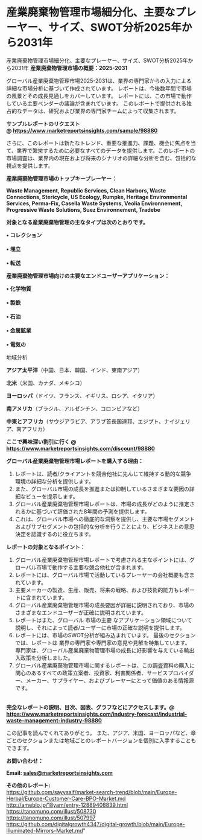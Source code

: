 # 産業廃棄物管理市場細分化、主要なプレーヤー、サイズ、SWOT分析2025年から2031年
 産業廃棄物管理市場細分化、主要なプレーヤー、サイズ、SWOT分析2025年から2031年
<strong><b>産業廃棄物管理市場の概要：2025-2031</b></strong>

グローバル産業廃棄物管理市場2025-2031は、業界の専門家からの入力による詳細な市場分析に基づいて作成されています。 レポートは、今後数年間で市場の風景とその成長見通しをカバーしています。 レポートには、この市場で動作している主要ベンダーの議論が含まれています。 このレポートで提供される独占的なデータは、研究および業界の専門家チームによって収集されます。

<strong>サンプルレポートのリクエスト @ <a href=https://www.marketreportsinsights.com/sample/98880>https://www.marketreportsinsights.com/sample/98880</a></strong>

さらに、このレポートは新たなトレンド、重要な推進力、課題、機会に焦点を当て、業界で繁栄するために必要なすべてのデータを提供します。このレポートの市場調査は、業界内の現在および将来のシナリオの詳細な分析を含む、包括的な視点を提供します。

<strong>産業廃棄物管理市場のトップキープレーヤー：</strong>

<strong>Waste Management, Republic Services, Clean Harbors, Waste Connections, Stericycle, US Ecology, Rumpke, Heritage Environmental Services, Perma-Fix, Casella Waste Systems, Veolia Environnement, Progressive Waste Solutions, Suez Environnement, Tradebe</strong>

<strong><b>対象となる産業廃棄物管理の主なタイプは次のとおりです。</b></strong>

<strong>• コレクション<br><br>• 埋立<br><br>• 転送</strong>

<strong><b>産業廃棄物管理市場向けの主要なエンドユーザーアプリケーション：</b></strong>

<strong>• 化学物質<br><br>• 製鉄<br><br>• 石油<br><br>• 金属鉱業<br><br>• 電気の</strong>

 地域分析

<strong><b>アジア太平洋</b></strong>（中国、日本、韓国、インド、東南アジア）

<strong><b>北米</b></strong>（米国、カナダ、メキシコ）

<strong><b>ヨーロッパ</b></strong>（ドイツ、フランス、イギリス、ロシア、イタリア）

<strong><b>南アメリカ</b></strong>（ブラジル、アルゼンチン、コロンビアなど）

<strong><b>中東とアフリカ</b></strong>（サウジアラビア、アラブ首長国連邦、エジプト、ナイジェリア、南アフリカ）

<strong>ここで興味深い割引に行く @ <a href=https://www.marketreportsinsights.com/discount/98880>https://www.marketreportsinsights.com/discount/98880</a></strong>

<strong><b>グローバル産業廃棄物管理市場レポートを購入する理由：</b></strong>
<ol>
  <li>レポートは、読者/クライアントを競合他社に先んじて維持する動的な競争環境の詳細な分析を提供します。</li>
  <li>また、グローバル市場の成長を推進または抑制しているさまざまな要因の詳細なビューを提示します。</li>
  <li>グローバル産業廃棄物管理市場レポートは、市場の成長がどのように推定されるかに基づいて評価された8年間の予測を提供します。</li>
  <li>これは、グローバル市場への徹底的な洞察を提供し、主要な市場セグメントおよびサブセグメントの包括的な分析を行うことにより、ビジネス上の意思決定を認識するのに役立ちます。</li>
</ol>
<strong><b>レポートの対象となるポイント：</b></strong>
<ol>
  <li>グローバル産業廃棄物管理市場レポートで考慮される主なポイントには、グローバル市場で動作する主要な競合他社が含まれます。</li>
  <li>レポートには、グローバル市場で活動しているプレーヤーの会社概要も含まれています。</li>
  <li>主要メーカーの製造、生産、販売、将来の戦略、および技術的能力もレポートに含まれています。</li>
  <li>グローバル産業廃棄物管理市場の成長要因が詳細に説明されており、市場のさまざまなエンドユーザーが正確に説明されています。</li>
  <li>レポートはまた、グローバル 市場の主要 なアプリケーション領域について説明し、それによって読者/ユーザーに市場の正確な説明を提供します。</li>
  <li>レポートには、市場のSWOT分析が組み込まれています。 最後のセクションでは、レポートは 業界の専門家や専門家の意見や見解を特集しています。 専門家は、グローバル産業廃棄物管理市場の成長に好影響を与えている輸出入政策を分析しました。</li>
  <li>グローバル産業廃棄物管理市場に関するレポートは、この調査資料の購入に関心のあるすべての政策立案者、投資家、利害関係者、サービスプロバイダー、メーカー、サプライヤー、およびプレーヤーにとって価値のある情報源です。</li>
</ol><br>
<strong>完全なレポートの説明、目次、図表、グラフなどにアクセスします。@ <a href=https://www.marketreportsinsights.com/industry-forecast/industrial-waste-management-industry-98880>https://www.marketreportsinsights.com/industry-forecast/industrial-waste-management-industry-98880</a></strong>

この記事を読んでくれてありがとう。 また、アジア、米国、ヨーロッパなど、章ごとのセクションまたは地域ごとのレポートバージョンを個別に入手することもできます。

<strong><b>お問い合わせ：</b></strong>

<strong>Email: </strong><a href=mailto:sales@marketreportsinsights.com><strong>sales@marketreportsinsights.com</strong></a>

<strong>その他のレポート:</strong>
<br>
<a href=https://github.com/sayysaif/market-search-trend/blob/main/Europe-Herbal/Europe-Customer-Care-BPO-Market.md>https://github.com/sayysaif/market-search-trend/blob/main/Europe-Herbal/Europe-Customer-Care-BPO-Market.md</a>
<br>
<a href=http://ameblo.jp/18yam/entry-12889408839.html>http://ameblo.jp/18yam/entry-12889408839.html</a>
<br>
<a href=https://tanomuno.com/illust/508730>https://tanomuno.com/illust/508730</a>
<br>
<a href=https://tanomuno.com/illust/507997>https://tanomuno.com/illust/507997</a>
<br>
<a href=https://github.com/digitalgrowth4347/digital-growth/blob/main/Europe-Illuminated-Mirrors-Market.md>https://github.com/digitalgrowth4347/digital-growth/blob/main/Europe-Illuminated-Mirrors-Market.md</a>"
